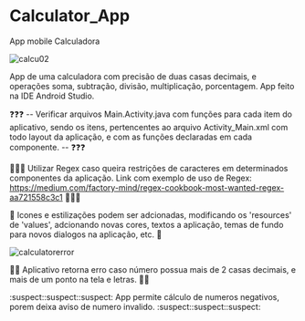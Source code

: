 # Calculator_App
App mobile Calculadora


![calcu02](https://user-images.githubusercontent.com/54008916/112113647-d67f7f80-8b95-11eb-98d9-ac71dd5c7f37.PNG)


App de uma calculadora com precisão de duas casas decimais, e operações soma, subtração, divisão, multiplicação, porcentagem.
App feito na IDE Android Studio.

:question::question::question: -- Verificar arquivos Main.Activity.java com funções para cada item do aplicativo, sendo os itens,
pertencentes ao arquivo Activity_Main.xml com todo layout da aplicação, e com as funções declaradas em cada componente. -- :question::question::question:


:purple_heart::purple_heart::purple_heart:  Utilizar Regex caso queira restrições de caracteres em determinados componentes da aplicação.
Link com exemplo de uso de Regex: https://medium.com/factory-mind/regex-cookbook-most-wanted-regex-aa721558c3c1  :purple_heart::purple_heart::purple_heart:

:star2: Icones e estilizações podem ser adcionadas, modificando os 'resources' de 'values', adcionando novas cores, textos a aplicação,
temas de fundo para novos dialogos na aplicação, etc. :star2:



![calculatorerror](https://user-images.githubusercontent.com/54008916/112113899-2c542780-8b96-11eb-9285-8eb241c422bc.PNG)

:anger::anger:  Aplicativo retorna erro caso número possua mais de 2 casas decimais, e mais de um ponto na tela e letras. :anger::anger:

:suspect::suspect::suspect: App permite cálculo de numeros negativos, porem deixa aviso de numero invalido. :suspect::suspect::suspect:
